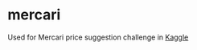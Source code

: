 # mercari

Used for Mercari price suggestion challenge in [Kaggle](https://www.kaggle.com/c/mercari-price-suggestion-challenge)